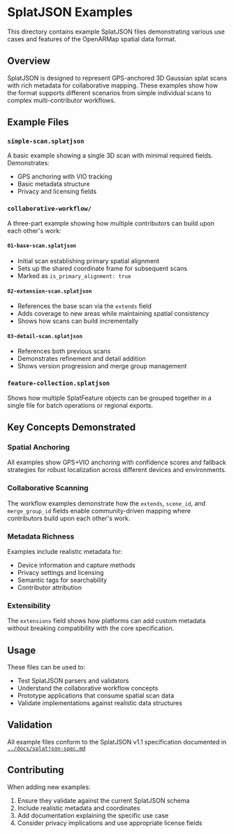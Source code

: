 # SplatJSON Examples

This directory contains example SplatJSON files demonstrating various use cases and features of the OpenARMap spatial data format.

## Overview

SplatJSON is designed to represent GPS-anchored 3D Gaussian splat scans with rich metadata for collaborative mapping. These examples show how the format supports different scenarios from simple individual scans to complex multi-contributor workflows.

## Example Files

### `simple-scan.splatjson`
A basic example showing a single 3D scan with minimal required fields. Demonstrates:
- GPS anchoring with VIO tracking
- Basic metadata structure
- Privacy and licensing fields

### `collaborative-workflow/`
A three-part example showing how multiple contributors can build upon each other's work:

#### `01-base-scan.splatjson`
- Initial scan establishing primary spatial alignment
- Sets up the shared coordinate frame for subsequent scans
- Marked as `is_primary_alignment: true`

#### `02-extension-scan.splatjson`
- References the base scan via the `extends` field
- Adds coverage to new areas while maintaining spatial consistency
- Shows how scans can build incrementally

#### `03-detail-scan.splatjson`
- References both previous scans
- Demonstrates refinement and detail addition
- Shows version progression and merge group management

### `feature-collection.splatjson`
Shows how multiple SplatFeature objects can be grouped together in a single file for batch operations or regional exports.

## Key Concepts Demonstrated

### Spatial Anchoring
All examples show GPS+VIO anchoring with confidence scores and fallback strategies for robust localization across different devices and environments.

### Collaborative Scanning
The workflow examples demonstrate how the `extends`, `scene_id`, and `merge_group_id` fields enable community-driven mapping where contributors build upon each other's work.

### Metadata Richness
Examples include realistic metadata for:
- Device information and capture methods
- Privacy settings and licensing
- Semantic tags for searchability
- Contributor attribution

### Extensibility
The `extensions` field shows how platforms can add custom metadata without breaking compatibility with the core specification.

## Usage

These files can be used to:
- Test SplatJSON parsers and validators
- Understand the collaborative workflow concepts
- Prototype applications that consume spatial scan data
- Validate implementations against realistic data structures

## Validation

All example files conform to the SplatJSON v1.1 specification documented in [`../docs/splatjson-spec.md`](https://github.com/x4dqn/OpenARMap/blob/main/docs/splatjson-spec.md)

## Contributing

When adding new examples:
1. Ensure they validate against the current SplatJSON schema
2. Include realistic metadata and coordinates
3. Add documentation explaining the specific use case
4. Consider privacy implications and use appropriate license fields
